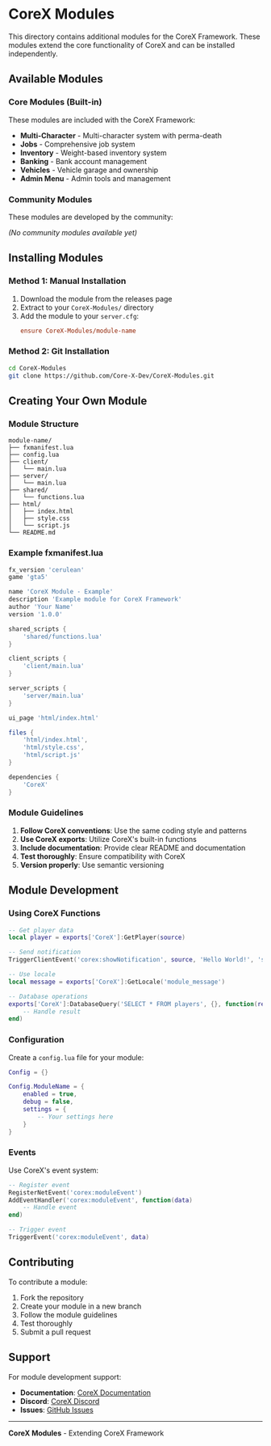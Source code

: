 # CoreX Modules

This directory contains additional modules for the CoreX Framework. These modules extend the core functionality of CoreX and can be installed independently.

## Available Modules

### Core Modules (Built-in)
These modules are included with the CoreX Framework:

- **Multi-Character** - Multi-character system with perma-death
- **Jobs** - Comprehensive job system
- **Inventory** - Weight-based inventory system
- **Banking** - Bank account management
- **Vehicles** - Vehicle garage and ownership
- **Admin Menu** - Admin tools and management

### Community Modules
These modules are developed by the community:

*(No community modules available yet)*

## Installing Modules

### Method 1: Manual Installation
1. Download the module from the releases page
2. Extract to your `CoreX-Modules/` directory
3. Add the module to your `server.cfg`:
   ```cfg
   ensure CoreX-Modules/module-name
   ```

### Method 2: Git Installation
```bash
cd CoreX-Modules
git clone https://github.com/Core-X-Dev/CoreX-Modules.git
```

## Creating Your Own Module

### Module Structure
```
module-name/
├── fxmanifest.lua
├── config.lua
├── client/
│   └── main.lua
├── server/
│   └── main.lua
├── shared/
│   └── functions.lua
├── html/
│   ├── index.html
│   ├── style.css
│   └── script.js
└── README.md
```

### Example fxmanifest.lua
```lua
fx_version 'cerulean'
game 'gta5'

name 'CoreX Module - Example'
description 'Example module for CoreX Framework'
author 'Your Name'
version '1.0.0'

shared_scripts {
    'shared/functions.lua'
}

client_scripts {
    'client/main.lua'
}

server_scripts {
    'server/main.lua'
}

ui_page 'html/index.html'

files {
    'html/index.html',
    'html/style.css',
    'html/script.js'
}

dependencies {
    'CoreX'
}
```

### Module Guidelines
1. **Follow CoreX conventions**: Use the same coding style and patterns
2. **Use CoreX exports**: Utilize CoreX's built-in functions
3. **Include documentation**: Provide clear README and documentation
4. **Test thoroughly**: Ensure compatibility with CoreX
5. **Version properly**: Use semantic versioning

## Module Development

### Using CoreX Functions
```lua
-- Get player data
local player = exports['CoreX']:GetPlayer(source)

-- Send notification
TriggerClientEvent('corex:showNotification', source, 'Hello World!', 'success')

-- Use locale
local message = exports['CoreX']:GetLocale('module_message')

-- Database operations
exports['CoreX']:DatabaseQuery('SELECT * FROM players', {}, function(result)
    -- Handle result
end)
```

### Configuration
Create a `config.lua` file for your module:

```lua
Config = {}

Config.ModuleName = {
    enabled = true,
    debug = false,
    settings = {
        -- Your settings here
    }
}
```

### Events
Use CoreX's event system:

```lua
-- Register event
RegisterNetEvent('corex:moduleEvent')
AddEventHandler('corex:moduleEvent', function(data)
    -- Handle event
end)

-- Trigger event
TriggerEvent('corex:moduleEvent', data)
```

## Contributing

To contribute a module:

1. Fork the repository
2. Create your module in a new branch
3. Follow the module guidelines
4. Test thoroughly
5. Submit a pull request

## Support

For module development support:

- **Documentation**: [CoreX Documentation](https://docs.core-x.dev)
- **Discord**: [CoreX Discord](https://discord.gg/corex)
- **Issues**: [GitHub Issues](https://github.com/Core-X-Dev/CoreX/issues)

---

**CoreX Modules** - Extending CoreX Framework 